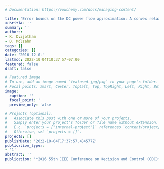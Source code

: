 ```yaml
---
# Documentation: https://wowchemy.com/docs/managing-content/

title: 'Error bounds on the DC power flow approximation: A convex relaxation approach'
subtitle: ''
summary: ''
authors:
- K. Dvijotham
- D. Molzahn
tags: []
categories: []
date: '2016-12-01'
lastmod: 2022-10-04T10:37:57-07:00
featured: false
draft: false

# Featured image
# To use, add an image named `featured.jpg/png` to your page's folder.
# Focal points: Smart, Center, TopLeft, Top, TopRight, Left, Right, BottomLeft, Bottom, BottomRight.
image:
  caption: ''
  focal_point: ''
  preview_only: false

# Projects (optional).
#   Associate this post with one or more of your projects.
#   Simply enter your project's folder or file name without extension.
#   E.g. `projects = ["internal-project"]` references `content/project/deep-learning/index.md`.
#   Otherwise, set `projects = []`.
projects: []
publishDate: '2022-10-04T17:37:57.484577Z'
publication_types:
- '1'
abstract: ''
publication: '*2016 55th IEEE Conference on Decision and Control (CDC)*'
---
```

